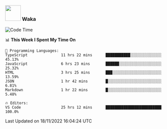 ### <img src="https://media.giphy.com/media/VgCDAzcKvsR6OM0uWg/giphy.gif" width="50"> Waka

  <!--START_SECTION:waka-->
![Code Time](http://img.shields.io/badge/Code%20Time-1%2C096%20hrs%2027%20mins-blue)

📊 **This Week I Spent My Time On** 

```text
💬 Programming Languages: 
TypeScript               11 hrs 22 mins      ███████████░░░░░░░░░░░░░░   45.13% 
JavaScript               6 hrs 23 mins       ██████░░░░░░░░░░░░░░░░░░░   25.32% 
HTML                     3 hrs 25 mins       ███░░░░░░░░░░░░░░░░░░░░░░   13.59% 
JSON                     1 hr 42 mins        █░░░░░░░░░░░░░░░░░░░░░░░░   6.81% 
Markdown                 1 hr 22 mins        █░░░░░░░░░░░░░░░░░░░░░░░░   5.48%

🔥 Editors: 
VS Code                  25 hrs 12 mins      █████████████████████████   100.0%

```


 Last Updated on 18/11/2022 16:04:24 UTC
<!--END_SECTION:waka-->
